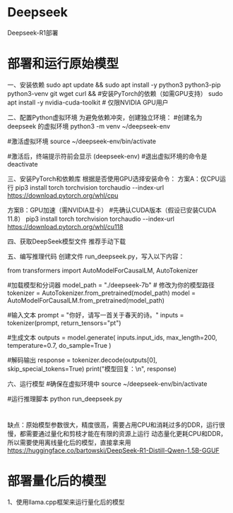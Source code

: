 # Deepseek
Deepseek-R1部署

# 部署和运行原始模型
一、安装依赖
sudo apt update && sudo apt install -y python3 python3-pip python3-venv git wget curl &&
#安装PyTorch的依赖（如需GPU支持）
sudo apt install -y nvidia-cuda-toolkit  # 仅限NVIDIA GPU用户

二、配置Python虚拟环境
为避免依赖冲突，创建独立环境：
#创建名为 deepseek 的虚拟环境
python3 -m venv ~/deepseek-env

#激活虚拟环境
source ~/deepseek-env/bin/activate

#激活后，终端提示符前会显示 (deepseek-env)
#退出虚拟环境的命令是 deactivate

三、安装PyTorch和依赖库
根据是否使用GPU选择安装命令：
方案A：仅CPU运行
pip3 install torch torchvision torchaudio --index-url https://download.pytorch.org/whl/cpu

方案B：GPU加速（需NVIDIA显卡）
#先确认CUDA版本（假设已安装CUDA 11.8）
pip3 install torch torchvision torchaudio --index-url https://download.pytorch.org/whl/cu118

四、获取DeepSeek模型文件
推荐手动下载


五、编写推理代码
创建文件 run_deepseek.py，写入以下内容：

from transformers import AutoModelForCausalLM, AutoTokenizer

#加载模型和分词器
model_path = "./deepseek-7b"  # 修改为你的模型路径
tokenizer = AutoTokenizer.from_pretrained(model_path)
model = AutoModelForCausalLM.from_pretrained(model_path)

#输入文本
prompt = "你好，请写一首关于春天的诗。"
inputs = tokenizer(prompt, return_tensors="pt")

#生成文本
outputs = model.generate(
    inputs.input_ids,
    max_length=200,
    temperature=0.7,
    do_sample=True
)

#解码输出
response = tokenizer.decode(outputs[0], skip_special_tokens=True)
print("模型回复：\n", response)


六、运行模型
#确保在虚拟环境中
source ~/deepseek-env/bin/activate

#运行推理脚本
python run_deepseek.py

# #########################
缺点：原始模型参数很大，精度很高，需要占用CPU和消耗过多的DDR，运行很慢，都需要通过量化和剪枝才能在有限的资源上运行
动态量化更耗CPU和DDR，所以需要使用离线量化后的模型，直接拿来用
https://huggingface.co/bartowski/DeepSeek-R1-Distill-Qwen-1.5B-GGUF
# #########################




# 部署量化后的模型
1、使用llama.cpp框架来运行量化后的模型
